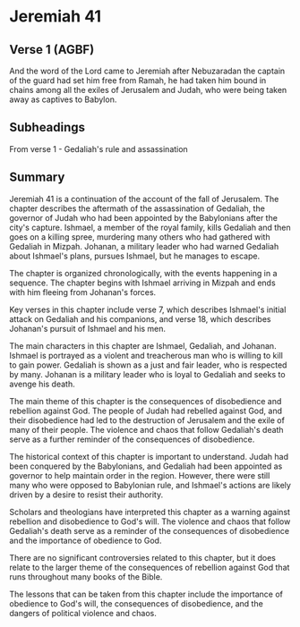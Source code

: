 # Jeremiah 41

## Verse 1 (AGBF)

And the word of the Lord came to Jeremiah after Nebuzaradan the captain of the guard had set him free from Ramah, he had taken him bound in chains among all the exiles of Jerusalem and Judah, who were being taken away as captives to Babylon.

## Subheadings

From verse 1 - Gedaliah's rule and assassination

## Summary

Jeremiah 41 is a continuation of the account of the fall of Jerusalem. The chapter describes the aftermath of the assassination of Gedaliah, the governor of Judah who had been appointed by the Babylonians after the city's capture. Ishmael, a member of the royal family, kills Gedaliah and then goes on a killing spree, murdering many others who had gathered with Gedaliah in Mizpah. Johanan, a military leader who had warned Gedaliah about Ishmael's plans, pursues Ishmael, but he manages to escape.

The chapter is organized chronologically, with the events happening in a sequence. The chapter begins with Ishmael arriving in Mizpah and ends with him fleeing from Johanan's forces.

Key verses in this chapter include verse 7, which describes Ishmael's initial attack on Gedaliah and his companions, and verse 18, which describes Johanan's pursuit of Ishmael and his men.

The main characters in this chapter are Ishmael, Gedaliah, and Johanan. Ishmael is portrayed as a violent and treacherous man who is willing to kill to gain power. Gedaliah is shown as a just and fair leader, who is respected by many. Johanan is a military leader who is loyal to Gedaliah and seeks to avenge his death.

The main theme of this chapter is the consequences of disobedience and rebellion against God. The people of Judah had rebelled against God, and their disobedience had led to the destruction of Jerusalem and the exile of many of their people. The violence and chaos that follow Gedaliah's death serve as a further reminder of the consequences of disobedience.

The historical context of this chapter is important to understand. Judah had been conquered by the Babylonians, and Gedaliah had been appointed as governor to help maintain order in the region. However, there were still many who were opposed to Babylonian rule, and Ishmael's actions are likely driven by a desire to resist their authority.

Scholars and theologians have interpreted this chapter as a warning against rebellion and disobedience to God's will. The violence and chaos that follow Gedaliah's death serve as a reminder of the consequences of disobedience and the importance of obedience to God.

There are no significant controversies related to this chapter, but it does relate to the larger theme of the consequences of rebellion against God that runs throughout many books of the Bible.

The lessons that can be taken from this chapter include the importance of obedience to God's will, the consequences of disobedience, and the dangers of political violence and chaos.